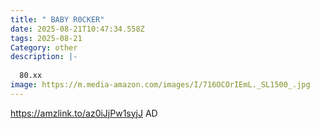 ```yaml
---
title: " BABY R0CKER"
date: 2025-08-21T10:47:34.558Z
tags: 2025-08-21
Category: other
description: |-
  
  80.xx
image: https://m.media-amazon.com/images/I/716OCOrIEmL._SL1500_.jpg
---
```

https://amzlink.to/az0iJjPw1syjJ
AD